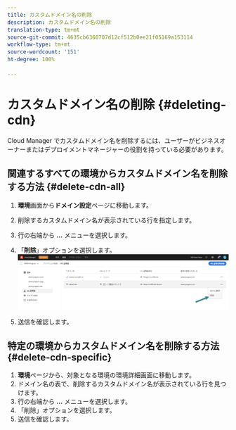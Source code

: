 ```yaml
---
title: カスタムドメイン名の削除
description: カスタムドメイン名の削除
translation-type: tm+mt
source-git-commit: 4635cb6360707d12cf512b0ee21f05169a153114
workflow-type: tm+mt
source-wordcount: '151'
ht-degree: 100%

---
```



# カスタムドメイン名の削除 {#deleting-cdn}

Cloud Manager でカスタムドメイン名を削除するには、ユーザーがビジネスオーナーまたはデプロイメントマネージャーの役割を持っている必要があります。

## 関連するすべての環境からカスタムドメイン名を削除する方法 {#delete-cdn-all}

1. **環境**&#x200B;画面から&#x200B;**ドメイン設定**&#x200B;ページに移動します。

1. 削除するカスタムドメイン名が表示されている行を指定します。

1. 行の右端から **...** メニューを選択します。

1. 「**削除**」オプションを選択します。
   ![](/help/implementing/cloud-manager/assets/cdn/cdn-delete.png)

1. 送信を確認します。


## 特定の環境からカスタムドメイン名を削除する方法 {#delete-cdn-specific}

1. **環境**&#x200B;ページから、対象となる環境の環境詳細画面に移動します。
1. ドメイン名の表で、削除するカスタムドメイン名が表示されている行を見つけます。
1. 行の右端から **...** メニューを選択します。
1. 「削除」オプションを選択します。
1. 送信を確認します。

